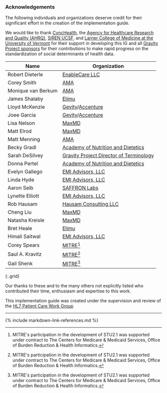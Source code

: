 ### Acknowledgements

The following individuals and organizations deserve credit for their significant effort in the creation of the implementation guide.

We would like to thank [CyncHealth](https://cynchealth.org/), the [Agency for Healthcare Research and Quality (AHRQ)](https://www.ahrq.gov/), [SIREN UCSF](https://sirenetwork.ucsf.edu/), and [Larner College of Medicine at the University of Vermont](http://www.med.uvm.edu/) for their support in developing this IG and all [Gravity Project sponsors](https://confluence.hl7.org/display/GRAV/Gravity+Project+Sponsors) for their contributions to make rapid progress on the standardization of social determinants of health data.

| **Name**           | **Organization**                                                                   |
| ------------------ | ---------------------------------------------------------------------------------- |
| Robert Dieterle    | [EnableCare LLC](http://www.enablecare.us/)                                        |
| Corey Smith        | [AMA](https://www.ama-assn.org/)                                                   |
| Monique van Berkum | [AMA ](https://www.ama-assn.org/)                                                  |
| James Shalaby      | [Elimu](https://www.elimu.io/)                                                     |
| Lloyd McKenzie     | [Gevity](https://www.gevityinc.com/)/[Accenture](https://www.accenture.com)        |
| Joee Garcia        | [Gevity](https://www.gevityinc.com/)/[Accenture](https://www.accenture.com)        |
| Lisa Nelson        | [MaxMD ](https://www.maxmddirect.com/)                                             |
| Matt Elrod         | [MaxMD](https://www.maxmddirect.com/)                                              |
| Matt Menning       | [AMA  ](https://www.ama-assn.org/)                                                 |
| Becky Gradl        | [Academy of Nutrition and Dietetics ](https://www.eatright.org/)                   |
| Sarah DeSilvey     | [Gravity Project Director of Terminology](https://confluence.hl7.org/display/GRAV/Project+Team) |
| Donna Pertel       | [Academy of Nutrition and Dietetics](https://www.eatright.org/)                    |
| Evelyn Gallego     | [EMI Advisors, LLC](https://www.emiadvisors.net/)                                  |
| Linda Hyde         | [EMI Advisors, LLC](https://www.emiadvisors.net/)                                  |
| Aaron Seib         | [SAFFRON Labs](https://newwave.io/saffron-labs/)                                   |
| Lynette Elliott    | [EMI Advisors, LLC](https://www.emiadvisors.net/)                                  |
| Rob Hausam         | [Hausam Consulting LLC](https://www.linkedin.com/in/robert-hausam-a273aa7/)        |
| Cheng Liu          | [MaxMD](https://www.maxmddirect.com/)                                              |
| Natasha Kreisle    | [MaxMD](https://www.maxmddirect.com/)                                              |
| Bret Heale         | [Elimu](https://www.elimu.io/)                                                     |
| Himali Saitwal     | [EMI Advisors, LLC](https://www.emiadvisors.net/)                                  |
| Corey Spears       | [MITRE](https://www.mitre.org/)[^1]                                                |
| Saul A. Kravitz    | [MITRE](https://www.mitre.org/)[^1]                                                |
| Gail Shenk         | [MITRE](https://www.mitre.org/)[^1]                                                |
{:.grid}

Our thanks to these and to the many others not explicitly listed who contributed their time, enthusiasm and expertise to this work.

This implementation guide was created under the supervision and review of the [HL7 Patient Care Work Group](http://www.hl7.org/Special/committees/patientcare/index.cfm)

----------------------------------------------------------------------------------------------------
[^1]: MITRE's participation in the development of STU2.1 was supported under contract to The Centers for Medicare & Medicaid Services, Office of Burden Reduction & Health Informatics.

{% include markdown-link-references.md %}